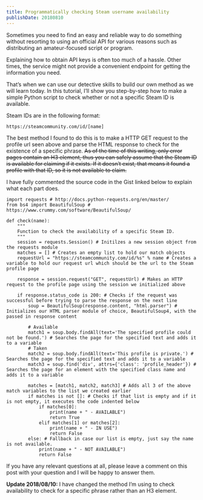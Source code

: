 ```yaml
---
title: Programmatically checking Steam username availability
publishDate: 20180810
---
```

Sometimes you need to find an easy and reliable way to do something without resorting to using an official API for various reasons such as distributing an amateur-focused script or program.

Explaining how to obtain API keys is often too much of a hassle. Other times, the service might not provide a convenient endpoint for getting the information you need.

That’s when we can use our detective skills to build our own method as we will learn today. In this tutorial, I’ll show you step-by-step how to make a simple Python script to check whether or not a specific Steam ID is available.

Steam IDs are in the following format:

```
https://steamcommunity.com/id/[name]
```

The best method I found to do this is to make a HTTP GET request to the profile url seen above and parse the HTML response to check for the existence of a specific phrase. ~~As of the time of this writing, only error pages contain an H3 element, thus you can safely assume that the Steam ID is available for claiming if it exists. If it doesn’t exist, that means it found a profile with that ID, so it is not available to claim.~~

I have fully commented the source code in the Gist linked below to explain what each part does.

```python{numberLines:true}
import requests # http://docs.python-requests.org/en/master/
from bs4 import BeautifulSoup # https://www.crummy.com/software/BeautifulSoup/

def check(name):
    """
    Function to check the availability of a specific Steam ID.
    """
    session = requests.Session() # Initilzes a new session object from the requests module
    matches = [] # Creates an empty list to hold our match objects
    requestUrl = "https://steamcommunity.com/id/%s" % name # Creates a variable to hold our request url which should be the url to the Steam profile page

    response = session.request("GET", requestUrl) # Makes an HTTP request to the profile page using the session we initialized above
    
    if response.status_code is 200: # Checks if the request was successful before trying to parse the response on the next line
        soup = BeautifulSoup(response.content, "html.parser") # Initializes our HTML parser module of choice, BeautifulSoup4, with the passed in response content

        # Available
        match1 = soup.body.findAll(text='The specified profile could not be found.') # Searches the page for the specified text and adds it to a variable
        # Taken
        match2 = soup.body.findAll(text='This profile is private.') # Searches the page for the specified text and adds it to a variable
        match3 = soup.find('div', attrs={'class': 'profile_header'}) # Searches the page for an element with the specified class name and adds it to a variable

        matches = [match1, match2, match3] # Adds all 3 of the above match variables to the list we created earlier
        if matches is not []: # Checks if that list is empty and if it is not empty, it executes the code indented below
            if matches[0]:
                print(name + " - AVAILABLE")
                return True
            elif matches[1] or matches[2]:
                print(name + " - IN USE")
                return False
        else: # Fallback in case our list is empty, just say the name is not available.
            print(name + " - NOT AVAILABLE")
            return False
```

If you have any relevant questions at all, please leave a comment on this post with your question and I will be happy to answer them.

**Update 2018/08/10:**  I have changed the method I’m using to check availability to check for a specific phrase rather than an H3 element.
